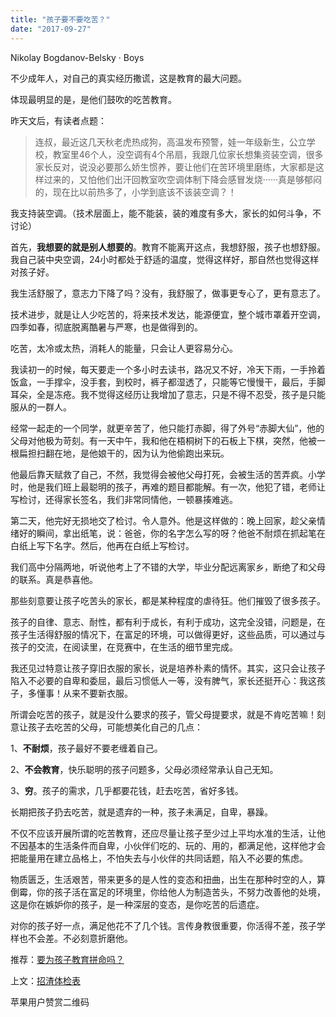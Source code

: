 ```yaml
---
title: "孩子要不要吃苦？"
date: "2017-09-27"
---
```


Nikolay Bogdanov-Belsky · Boys

不少成年人，对自己的真实经历撒谎，这是教育的最大问题。

体现最明显的是，是他们鼓吹的吃苦教育。

昨天文后，有读者点题：

> 连叔，最近这几天秋老虎热成狗，高温发布预警，娃一年级新生，公立学校，教室里46个人，没空调有4个吊扇，我跟几位家长想集资装空调，很多家长反对，说没必要那么娇生惯养，要让他们在苦环境里磨练，大家都是这样过来的，又怕他们出汗回教室吹空调体制下降会感冒发烧······真是够郁闷的，现在比以前热多了，小学到底该不该装空调？！

我支持装空调。（技术层面上，能不能装，装的难度有多大，家长的如何斗争，不讨论）

首先，**我想要的就是别人想要的**。教育不能离开这点，我想舒服，孩子也想舒服。我自己装中央空调，24小时都处于舒适的温度，觉得这样好，那自然也觉得这样对孩子好。  

我生活舒服了，意志力下降了吗？没有，我舒服了，做事更专心了，更有意志了。

技术进步，就是让人少吃苦的，将来技术发达，能源便宜，整个城市罩着开空调，四季如春，彻底脱离酷暑与严寒，也是做得到的。

吃苦，太冷或太热，消耗人的能量，只会让人更容易分心。

我读初一的时候，每天要走一个多小时去读书，路况又不好，冷天下雨，一手拎着饭盒，一手撑伞，没手套，到校时，裤子都湿透了，只能等它慢慢干，最后，手脚耳朵，全是冻疮。我不觉得这经历让我增加了意志，只是不得不忍受，孩子是只能服从的一群人。

经常一起走的一个同学，就更辛苦了，他只能打赤脚，得了外号“赤脚大仙”，他的父母对他极为苛刻。有一天中午，我和他在梧桐树下的石板上下棋，突然，他被一根扁担扫翻在地，是他娘干的，因为认为他偷跑出来玩。

他最后靠天赋救了自己，不然，我觉得会被他父母打死，会被生活的苦弄疯。小学时，他是我们班上最聪明的孩子，再难的题目都能解。有一次，他犯了错，老师让写检讨，还得家长签名，我们非常同情他，一顿暴揍难逃。

第二天，他完好无损地交了检讨。令人意外。他是这样做的：晚上回家，趁父亲情绪好的瞬间，拿出纸笔，说：爸爸，你的名字怎么写的呀？他爸不耐烦在抓起笔在白纸上写下名字。然后，他再在白纸上写检讨。

我们高中分隔两地，听说他考上了不错的大学，毕业分配远离家乡，断绝了和父母的联系。真是恭喜他。

那些刻意要让孩子吃苦头的家长，都是某种程度的虐待狂。他们摧毁了很多孩子。

孩子的自律、意志、耐性，都有利于成长，有利于成功，这完全没错，问题是，在孩子生活得舒服的情况下，在富足的环境，可以做得更好，这些品质，可以通过与孩子的交流，在阅读里，在竞赛中，在生活的细节里完成。

我还见过特意让孩子穿旧衣服的家长，说是培养朴素的情怀。其实，这只会让孩子陷入不必要的自卑和委屈，最后习惯低人一等，没有脾气，家长还挺开心：我这孩子，多懂事！从来不要新衣服。

所谓会吃苦的孩子，就是没什么要求的孩子，管父母提要求，就是不肯吃苦嘛！刻意让孩子去吃苦的父母，可能想美化自己的几点：

1、**不耐烦**，孩子最好不要老缠着自己。

2、**不会教育**，快乐聪明的孩子问题多，父母必须经常承认自己无知。

3、**穷**。孩子的需求，几乎都要花钱，赶去吃苦，省好多钱。

长期把孩子扔去吃苦，就是遗弃的一种，孩子未满足，自卑，暴躁。

不仅不应该开展所谓的吃苦教育，还应尽量让孩子至少过上平均水准的生活，让他不因基本的生活条件而自卑，小伙伴们吃的、玩的、用的，都满足他，这样他才会把能量用在建立品格上，不怕失去与小伙伴的共同话题，陷入不必要的焦虑。

物质匮乏，生活艰苦，带来更多的是人性的变态和扭曲，出生在那种时空的人，算倒霉，你的孩子活在富足的环境里，你给他人为制造苦头，不努力改善他的处境，这是你在嫉妒你的孩子，是一种深层的变态，是你吃苦的后遗症。

对你的孩子好一点，满足他花不了几个钱。言传身教很重要，你活得不差，孩子学样也不会差。不必刻意折磨他。

推荐：[要为孩子教育拼命吗？](http://mp.weixin.qq.com/s?__biz=MjM5NDU0Mjk2MQ==&mid=2651623516&idx=1&sn=05e566f729f80a8037c12471d0787b7d&chksm=bd7e14428a099d543418c2324469048ef67314476af1adcca5c1c6c585333d8cc1df198fe045&scene=21#wechat_redirect)

上文：[招渣体检表](http://mp.weixin.qq.com/s?__biz=MjM5NDU0Mjk2MQ==&mid=2651623555&idx=1&sn=8be677a703349a10bac7acb7a0721c4f&chksm=bd7e149d8a099d8bd1850e514d1c1ef63ed2a89be3acf20fe9b6c3c942210dc278e9bde887a7&scene=21#wechat_redirect)

苹果用户赞赏二维码

